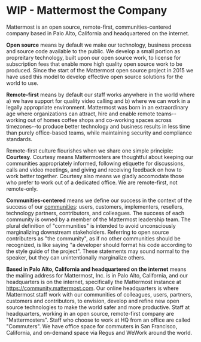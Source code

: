 # WIP - Mattermost the Company  

Mattermost is an open source, remote-first, communities-centered company based in Palo Alto, California and headquartered on the internet. 

**Open source** means by default we make our technology, business process and source code available to the public. We develop a small portion as propreitary technology, built upon our open source work, to license for subscription fees that enable more high quality open source work to be produced. Since the start of the Mattermost open source project in 2015 we have used this model to develop effective open source solutions for the world to use. 

**Remote-first** means by default our staff works anywhere in the world where a) we have support for quality video calling and b) where we can work in a legally appropriate environment. Mattermost was born in an extraordinary age where organizations can attract, hire and enable remote teams--working out of homes coffee shops and co-working spaces across timezones--to produce better technology and business results in less time than purely office-based teams, while maintaining security and compliance standards. 

Remote-first culture flourishes when we share one simple principle: **Courtesy**. Courtesy means Mattermosters are thoughtful about keeping our communities appropriately informed, following etiquette for discussions, calls and video meetings, and giving and receiving feedback on how to work better together. Courtesy also means we gladly accomodate those who prefer to work out of a dedicated office. We are remote-first, not remote-only. 

**Communities-centered** means we define our success in the context of the success of our [communities](https://docs.mattermost.com/process/community-overview.html): users, customers, implementers, resellers, technology partners, contributors, and colleagues. The success of each community is owned by a member of the Mattermost leadership team. The plural definition of "communities" is intended to avoid unconsciously marginalizing downstream stakeholders. Referring to open source contributers as "the community", as if no other communities should be recognized, is like saying "a developer should format his code according to the style guide of the project". These statements may sound normal to the speaker, but they can unintentionally marginalize others.  

**Based in Palo Alto, California and headquartered on the internet** means the mailing address for Mattermost, Inc. is in Palo Alto, California, and our headquarters is on the internet, specifically the Mattermost instance at https://community.mattermost.com. Our online headquarters is where Mattermost staff work with our communities of colleagues, users, partners, customers and contributors, to envision, develop and refine new open source technologies to make the world safer and more productive. Staff at headquarters, working in an open source, remote-first company are "Mattermosters". Staff who choose to work at HQ from an office are called "Commuters". We have office space for commuters in San Francisco, California, and on-demand space via Regus and WeWork around the world.
